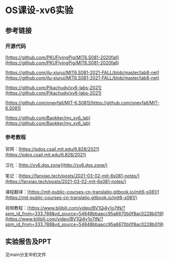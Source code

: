 # OS课设-xv6实验

## 参考链接

### 开源代码

[https://github.com/PKUFlyingPig/MIT6.S081-2020fall](https://github.com/PKUFlyingPig/MIT6.S081-2020fall)

[https://github.com/jlu-xiurui/MIT6.S081-2021-FALL/blob/master/lab8-net](https://github.com/jlu-xiurui/MIT6.S081-2021-FALL/blob/master/lab8-net)

[https://github.com/Pikachudy/xv6-labs-2021](https://github.com/Pikachudy/xv6-labs-2021)

[https://github.com/onevfall/MIT-6.S081](https://github.com/onevfall/MIT-6.S081)

[https://github.com/Baokker/my_xv6_lab](https://github.com/Baokker/my_xv6_lab)

### 参考教程

官网：[https://pdos.csail.mit.edu/6.828/2021](https://pdos.csail.mit.edu/6.828/2021)

汉化：[http://xv6.dgs.zone](http://xv6.dgs.zone/)

笔记：[https://fanxiao.tech/posts/2021-03-02-mit-6s081-notes/](https://fanxiao.tech/posts/2021-03-02-mit-6s081-notes/)

课程翻译：[https://mit-public-courses-cn-translatio.gitbook.io/mit6-s081/](https://mit-public-courses-cn-translatio.gitbook.io/mit6-s081/)

视频教程：[https://www.bilibili.com/video/BV1Qi4y1o7tN/?spm_id_from=333.788&vd_source=54848bbaacc95a6670b0f8ac0228b019](https://www.bilibili.com/video/BV1Qi4y1o7tN/?spm_id_from=333.788&vd_source=54848bbaacc95a6670b0f8ac0228b019)

## 实验报告及PPT

见main分支中的文件
